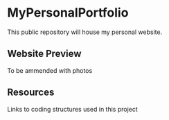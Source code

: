 # MyPersonalPortfolio
This public repository will house my personal website.

## Website Preview
To be ammended with photos

## Resources
Links to coding structures used in this project
